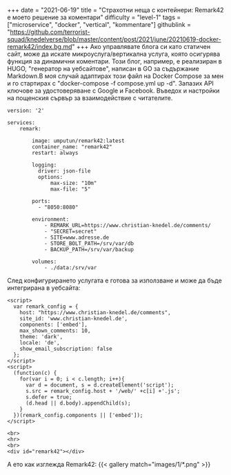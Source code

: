 +++
date = "2021-06-19"
title = "Страхотни неща с контейнери: Remark42 е моето решение за коментари"
difficulty = "level-1"
tags = ["microservice", "docker", "vertical", "kommentare"]
githublink = "https://github.com/terrorist-squad/knedelverse/blob/master/content/post/2021/june/20210619-docker-remark42/index.bg.md"
+++
Ако управлявате блога си като статичен сайт, може да искате микроуслуга/вертикална услуга, която осигурява функция за динамични коментари. Този блог, например, е реализиран в HUGO, "генератор на уебсайтове", написан в GO за съдържание Markdown.В моя случай адаптирах този файл на Docker Compose за мен и го стартирах с "docker-compose -f compose.yml up -d". Запазих API ключове за удостоверяване с Google и Facebook. Въведох и настройки на пощенския сървър за взаимодействие с читателите.
```
version: '2'

services:
    remark:

        image: umputun/remark42:latest
        container_name: "remark42"
        restart: always

        logging:
          driver: json-file
          options:
              max-size: "10m"
              max-file: "5"

        ports:
          - "8050:8080"   

        environment:
            - REMARK_URL=https://www.christian-knedel.de/comments/ 
            - "SECRET=secret"          
            - SITE=www.adresse.de 
            - STORE_BOLT_PATH=/srv/var/db
            - BACKUP_PATH=/srv/var/backup

        volumes:
            - ./data:/srv/var

```
След конфигурирането услугата е готова за използване и може да бъде интегрирана в уебсайта:
```
<script>
  var remark_config = {
    host: "https://www.christian-knedel.de/comments", 
    site_id: 'www.christian-knedel.de',
    components: ['embed'], 
    max_shown_comments: 10,
    theme: 'dark',
    locale: 'de',
    show_email_subscription: false
  };
</script>
<script>
  (function(c) {
    for(var i = 0; i < c.length; i++){
      var d = document, s = d.createElement('script');
      s.src = remark_config.host + '/web/' +c[i] +'.js';
      s.defer = true;
      (d.head || d.body).appendChild(s);
    }
  })(remark_config.components || ['embed']);
</script>

<br>
<hr>
<br>
<div id="remark42"></div>

```
А ето как изглежда Remark42:
{{< gallery match="images/1/*.png" >}}
